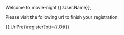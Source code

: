 Welcome to movie-night {{.User.Name}},

Please visit the following url to finish your registration: 

{{.UrlPre}}register?ott={{.Ott}}
